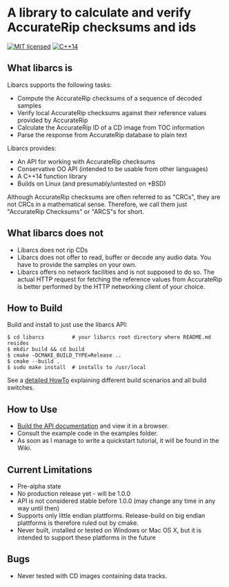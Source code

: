 # A library to calculate and verify AccurateRip checksums and ids

[![MIT licensed](https://img.shields.io/badge/license-MIT-blue.svg)](./LICENSE)
[![C++14](https://img.shields.io/badge/C++-14-darkred.svg)](./API.md)



## What libarcs is

Libarcs supports the following tasks:

- Compute the AccurateRip checksums of a sequence of decoded samples
- Verify local AccurateRip checksums against their reference values provided by
  AccurateRip
- Calculate the AccurateRip ID of a CD image from TOC information
- Parse the response from AccurateRip database to plain text

Libarcs provides:

- An API for working with AccurateRip checksums
- Conservative OO API (intended to be usable from other languages)
- A C++14 function library
- Builds on Linux (and presumably/untested on *BSD)

Although AccurateRip checksums are often referred to as "CRCs", they are not
CRCs in a mathematical sense. Therefore, we call them just "AccurateRip
Checksums" or "ARCS"s for short.



## What libarcs does not

- Libarcs does not rip CDs
- Libarcs does not offer to read, buffer or decode any audio data. You have to
  provide the samples on your own.
- Libarcs offers no network facilities and is not supposed to do so. The actual
  HTTP request for fetching the reference values from AccurateRip is better
  performed by the HTTP networking client of your choice.



## How to Build

Build and install to just use the libarcs API:

	$ cd libarcs         # your libarcs root directory where README.md resides
	$ mkdir build && cd build
	$ cmake -DCMAKE_BUILD_TYPE=Release ..
	$ cmake --build .
	$ sudo make install  # installs to /usr/local

See a [detailed HowTo](BUILD.md) explaining different build scenarios and all
build switches.



## How to Use

- [Build the API documentation](BUILD.md#building-the-api-documentation) and
  view it in a browser.
- Consult the example code in the examples folder.
- As soon as I manage to write a quickstart tutorial, it will be found in the
  Wiki.



## Current Limitations

- Pre-alpha state
- No production release yet - will be 1.0.0
- API is not considered stable before 1.0.0 (may change any time in any way
  until then)
- Supports only little endian plattforms. Release-build on big endian plattforms
  is therefore ruled out by cmake.
- Never built, installed or tested on Windows or Mac OS X, but it is intended to
  support these platforms in the future



## Bugs

- Never tested with CD images containing data tracks.

